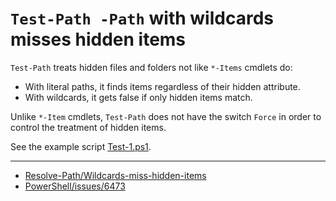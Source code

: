 # `Test-Path -Path` with wildcards misses hidden items

`Test-Path` treats hidden files and folders not like `*-Items` cmdlets do:

- With literal paths, it finds items regardless of their hidden attribute.
- With wildcards, it gets false if only hidden items match.

Unlike `*-Item` cmdlets, `Test-Path` does not have the switch `Force` in order
to control the treatment of hidden items.

See the example script [Test-1.ps1](Test-1.ps1).

---

- [Resolve-Path/Wildcards-miss-hidden-items](../../Resolve-Path/Wildcards-miss-hidden-items)
- [PowerShell/issues/6473](https://github.com/PowerShell/PowerShell/issues/6473)
